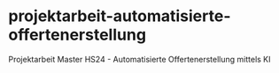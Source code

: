 # projektarbeit-automatisierte-offertenerstellung
Projektarbeit Master HS24 - Automatisierte Offertenerstellung mittels KI
